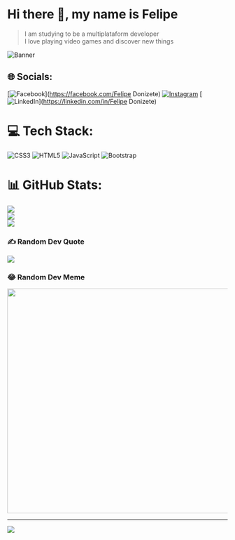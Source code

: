 # Hi there 👋, my name is Felipe
> I am studying to be a multiplataform developer <br>
I love playing video games and discover new things

![Banner](https://res.cloudinary.com/superfolio/image/upload/v1620689979/68747470733a2f2f692e70696e696d672e636f6d2f6f726967696e616c732f63362f33332f63322f63363333633230656465383266306530636564376435373064626533613166332e676966_yjuh2s.gif)

## 🌐 Socials:
[![Facebook](https://img.shields.io/badge/Facebook-%231877F2.svg?logo=Facebook&logoColor=white)](https://facebook.com/Felipe Donizete) [![Instagram](https://img.shields.io/badge/Instagram-%23E4405F.svg?logo=Instagram&logoColor=white)](https://instagram.com/felipe.donizete) [![LinkedIn](https://img.shields.io/badge/LinkedIn-%230077B5.svg?logo=linkedin&logoColor=white)](https://linkedin.com/in/Felipe Donizete) 

# 💻 Tech Stack:
![CSS3](https://img.shields.io/badge/css3-%231572B6.svg?style=for-the-badge&logo=css3&logoColor=white) ![HTML5](https://img.shields.io/badge/html5-%23E34F26.svg?style=for-the-badge&logo=html5&logoColor=white) ![JavaScript](https://img.shields.io/badge/javascript-%23323330.svg?style=for-the-badge&logo=javascript&logoColor=%23F7DF1E) ![Bootstrap](https://img.shields.io/badge/bootstrap-%23563D7C.svg?style=for-the-badge&logo=bootstrap&logoColor=white)
# 📊 GitHub Stats:
![](https://github-readme-stats.vercel.app/api?username=FelipeDSilver&theme=radical&hide_border=false&include_all_commits=false&count_private=false)<br/>
![](https://github-readme-streak-stats.herokuapp.com/?user=FelipeDSilver&theme=radical&hide_border=false)<br/>
![](https://github-readme-stats.vercel.app/api/top-langs/?username=FelipeDSilver&theme=radical&hide_border=false&include_all_commits=false&count_private=false&layout=compact)

### ✍️ Random Dev Quote
![](https://quotes-github-readme.vercel.app/api?type=horizontal&theme=radical)

### 😂 Random Dev Meme
<img src="https://random-memer.herokuapp.com/" width="512px"/>

---
[![](https://visitcount.itsvg.in/api?id=FelipeDSilver&icon=0&color=6)](https://visitcount.itsvg.in)

<!-- Proudly created with GPRM ( https://gprm.itsvg.in ) -->
